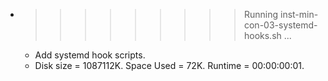 * >>>>>>>>> Running inst-min-con-03-systemd-hooks.sh ...
  * Add systemd hook scripts.
  * Disk size = 1087112K. Space Used = 72K. Runtime = 00:00:00:01.
